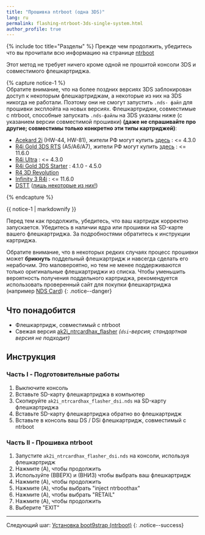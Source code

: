 ```yaml
---
title: "Прошивка ntrboot (одна 3DS)"
lang: ru
permalink: flashing-ntrboot-3ds-single-system.html
author_profile: true
---
```

{% include toc title="Разделы" %}
Прежде чем продолжить, убедитесь что вы прочитали всю информацию на странице [ntrboot](ntrboot)

Этот метод не требует ничего кроме одной не прошитой консоли 3DS и совместимого флешкартриджа.

{% capture notice-1 %}   
Обратите внимание, что на более поздних версиях 3DS заблокирован доступ к некоторым флешкартриджам, а некоторые из них на 3DS никогда не работали. Поэтому они не смогут запустить `.nds- файл` для прошивки эксплойта на новых версиях. Флешкартриджи, совместимые с ntrboot, способные запускать `.nds-файлы` на 3DS указаны ниже (с указанием версии совместимой прошивки) **(даже не спрашивайте про другие; совместимы только конкретно эти типы картриджей)**:

  + [Acekard 2i](http://www.nds-card.com/ProShow.asp?ProID=160) (HW-44, HW-81), жители РФ могут купить [здесь](https://www.avito.ru/moskva/igry_pristavki_i_programmy/fleshkartridzh_fleshka_acekard_2i_dlya_nintendo_ds_544116629) : <= 4.3.0
  + [R4i Gold 3DS RTS](http://www.nds-card.com/ProShow.asp?ProID=149) (A5/A6/A7), жители РФ могут купить [здесь](https://www.avito.ru/moskva/igry_pristavki_i_programmy/fleshkartridzh_r4i_gold_dlya_nintendo_ds_dsi_3ds_2ds_604415936) : <= 11.6.0
  + [R4i Ultra](http://r4ultra.com) : <= 4.3.0
  + [R4i Gold 3DS Starter](http://r4ids.cn) : 4.1.0 - 4.5.0
  + [R4 3D Revolution](http://r4idsn.com)
  + [Infinity 3 R4i](http://r4infinity.com) : <= 11.6.0
  + [DSTT](http://www.nds-card.com/ProShow.asp?ProID=157) ([лишь некоторые из них!](https://gist.github.com/Hikari-chin/6b48f1bb8dd15136403c15c39fafdb42))
  
{% endcapture %}
<div class="notice--warning">{{ notice-1 | markdownify }}</div>

Перед тем как продолжить, убедитесь, что ваш картридж корректно запускается. Убедитесь в наличии ядра или прошивки на SD-карте вашего флешкартриджа. За подробностями обратитесь к инструкции картриджа.

Обратите внимание, что в некоторых редких случаях процесс прошивки может **брикнуть** поддельный флешкартридж и навсегда сделать его нерабочим. Это маловероятно, но тем не менее поддерживаются только оригинальные флешкартриджи из списка. Чтобы уменьшить вероятность получения поддельного картриджа, рекомендуется использовать проверенный сайт для покупки флешкартриджа (например [NDS Card](http://www.nds-card.com/))
{: .notice--danger}

## Что понадобится

* Флешкартридж, совместимый с ntrboot
* Свежая версия [ak2i_ntrcardhax_flasher](https://github.com/d3m3vilurr/ak2i_ntrcardhax_flasher/releases/latest) *(`dsi`-версия; стандартная версия не подходит)*

## Инструкция

### Часть I - Подготовительные работы

1. Выключите консоль
1. Вставьте SD-карту флешкартриджа в компьютер
1. Скопируйте `ak2i_ntrcardhax_flasher_dsi.nds` на SD-карту флешкартриджа
1. Вставьте SD-карту флешкартриджа обратно во флешкартридж
1. Вставьте в консоль ваш DS / DSi флешкартридж, совместимый с ntrboot

### Часть II - Прошивка ntrboot

1. Запустите `ak2i_ntrcardhax_flasher_dsi.nds` на консоли, используя флешкартридж
1. Нажмите (A), чтобы продолжить
1. Используйте (ВВЕРХ) и (ВНИЗ) чтобы выбрать ваш флешкартридж
1. Нажмите (A), чтобы продолжить
1. Нажмите (A), чтобы выбрать "inject ntrboothax"
1. Нажмите (A), чтобы выбрать "RETAIL"
1. Нажмите (A), чтобы продолжить
1. Выберите "EXIT"

___

Следующий шаг: [Установка boot9strap (ntrboot)](installing-boot9strap-ntrboot)
{: .notice--success}